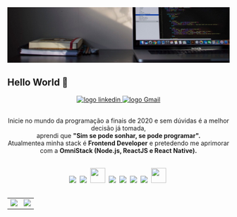<!-- Banner Initial -->
<img src="./banner.jpg" alt="banner inicial" width="auto" />

## Hello World :love_you_gesture:

<!-- Social Contact -->
<div align="center">
   <a href="https://www.linkedin.com/in/ezio-enrique-mora-nieves-a64939124">
    <img alt="logo linkedin" src="https://img.shields.io/badge/LinkedIn-0077B5?style=for-the-badge&logo=linkedin&logoColor=white">
  </a>
  
   <a href="https://mailto:eziomorabusiness@gmail.com">
    <img alt="logo Gmail" src="https://img.shields.io/badge/Gmail-D14836?style=for-the-badge&logo=gmail&logoColor=white">
  </a>
</div></br>


<!-- Description -->
<p align="center">
  Inicie no mundo da programação a finais de 2020 e sem dúvidas é a melhor decisão já tomada,</br> 
  aprendi que <strong>"Sim se pode sonhar, se pode programar".</strong></br>
  Atualmentea minha stack é <strong>Frontend Developer</strong> e pretedendo me aprimorar com a <strong>OmniStack (Node.js, ReactJS e React Native).</strong>
</p></br>

<!-- Skills -->
<div align="center">
  <!-- HTML Icon -->
  <img src="https://user-images.githubusercontent.com/35739995/122654956-2b934900-d125-11eb-94b1-58102216fa9f.png">&nbsp;
  <!-- CSS Icon -->
  <img src="https://user-images.githubusercontent.com/35739995/122655003-80cf5a80-d125-11eb-9718-c0d416a29986.png">&nbsp;
  <!-- SASS Icon -->
  <img src="https://i.ibb.co/bsS2HRC/oie-png-5.png" width="34px" height="34px">&nbsp;
  <!-- JS Icon -->
  <img src="https://user-images.githubusercontent.com/35739995/122655023-a78d9100-d125-11eb-89b8-f006041d9d4a.png">&nbsp;
  <!-- React Icon -->
  <img src="https://user-images.githubusercontent.com/35739995/122655062-094dfb00-d126-11eb-963a-44b2ef1528f2.png">&nbsp;
  <!-- Webpack Icon -->
  <img src="https://i.ibb.co/6wm0pG8/oie-png-4.png" width="34px" heigh"34px" radius="8px">&nbsp;
  <!-- Git Icon -->
  <img src="https://user-images.githubusercontent.com/35739995/122655117-7c577180-d126-11eb-9b30-3591b1252bb5.png">&nbsp;
  <!-- Github Icon -->
  <img src="https://i.ibb.co/rc3LGXT/oie-png-6.png" width="34px" height="34px">&nbsp;
</div></br>

<!-- Cards -->
<table align="center">
  <row>
    <td>
      <img height='172' src='https://github-readme-stats.vercel.app/api/top-langs/?username=EzioMora&layout=compact&theme=radical'>
    </td>
    <td>
      <img height='172' src='https://github-readme-stats.vercel.app/api?username=EzioMora&count_private=true&show_icons=true?&theme=radical'>
    </td>
  </row>
</table> 


<!--
**EzioMora/EzioMora** is a ✨ _special_ ✨ repository because its `README.md` (this file) appears on your GitHub profile.

Here are some ideas to get you started:

- 🔭 I’m currently working on ...
- 🌱 I’m currently learning ...
- 👯 I’m looking to collaborate on ...
- 🤔 I’m looking for help with ...
- 💬 Ask me about ...
- 📫 How to reach me: ...
- 😄 Pronouns: ...
- ⚡ Fun fact: ...
-->
